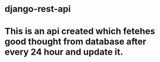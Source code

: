 # django-rest-api
# This is an api created which fetehes good thought from database after every 24 hour and update it.
